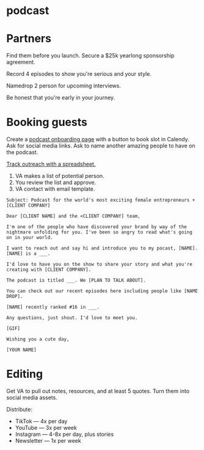 # podcast

# Partners

Find them before you launch. Secure a $25k yearlong sponsorship agreement.

Record 4 episodes to show you're serious and your style.

Namedrop 2 person for upcoming interviews.

Be honest that you're early in your journey.

# Booking guests

Create a [podcast onboarding page](https://www.femalestartupclub.com/podcast-onboarding) with a button to book slot in Calendy. Ask for social media links. Ask to name another amazing people to have on the podcast.

[Track outreach with a spreadsheet.](https://docs.google.com/spreadsheets/d/1rzYHqQQC545SPkIGPauuI1gvTT5xWsni5_cjhErDdog/edit#gid=0)
1. VA makes a list of potential person.
2. You review the list and approve.
3. VA contact with email template.

```
Subject: Podcast for the world's most exciting female entrepreneurs + [CLIENT COMPANY]

Dear [CLIENT NAME] and the <CLIENT COMPANY] team,

I'm one of the people who have discovered your brand by way of the nightmare unfolding for you. I've been so angry to read what's going on in your world.

I want to reach out and say hi and introduce you to my pocast, [NAME]. [NAME] is a ___.

I'd love to have you on the show to share your story and what you're creating with [CLIENT COMPANY].

The podcast is titled ___. We [PLAN TO TALK ABOUT].

You can check out our recent episodes here including people like [NAME DROP].

[NAME] recently ranked #16 in ___.

Any questions, just shout. I'd love to meet you.

[GIF]

Wishing you a cute day,

[YOUR NAME]
```

# Editing

Get VA to pull out notes, resources, and at least 5 quotes. Turn them into social media assets.

Distribute:
- TikTok — 4x per day
- YouTube — 3x per week
- Instagram — 4-8x per day, plus stories
- Newsletter — 1x per week
